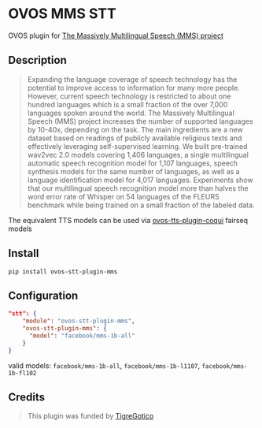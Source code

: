 # OVOS MMS STT

OVOS plugin for [The Massively Multilingual Speech (MMS) project](https://huggingface.co/docs/transformers/main/en/model_doc/mms)

## Description

> Expanding the language coverage of speech technology has the potential to improve access to information for many more people. However, current speech technology is restricted to about one hundred languages which is a small fraction of the over 7,000 languages spoken around the world. The Massively Multilingual Speech (MMS) project increases the number of supported languages by 10-40x, depending on the task. The main ingredients are a new dataset based on readings of publicly available religious texts and effectively leveraging self-supervised learning. We built pre-trained wav2vec 2.0 models covering 1,406 languages, a single multilingual automatic speech recognition model for 1,107 languages, speech synthesis models for the same number of languages, as well as a language identification model for 4,017 languages. Experiments show that our multilingual speech recognition model more than halves the word error rate of Whisper on 54 languages of the FLEURS benchmark while being trained on a small fraction of the labeled data.

The equivalent TTS models can be used via [ovos-tts-plugin-coqui](https://github.com/OpenVoiceOS/ovos-tts-plugin-coqui) fairseq models

## Install

`pip install ovos-stt-plugin-mms`

## Configuration

```json
"stt": {
    "module": "ovos-stt-plugin-mms",
    "ovos-stt-plugin-mms": {
      "model": "facebook/mms-1b-all"
    }
}
```

valid models: `facebook/mms-1b-all`, `facebook/mms-1b-l1107`, `facebook/mms-1b-fl102`


## Credits

> This plugin was funded by [TigreGotico](https://github.com/TigreGotico)


